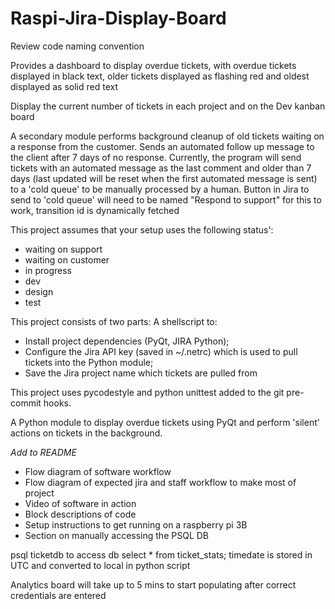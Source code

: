 # Raspi-Jira-Display-Board



Review code naming convention


Provides a dashboard to display overdue tickets, with overdue tickets displayed in black text, older tickets displayed as flashing red and oldest displayed as solid red text

Display the current number of tickets in each project and on the Dev kanban board

A secondary module performs background cleanup of old tickets waiting on a response from the customer.
Sends an automated follow up message to the client after 7 days of no response. Currently, the program will send tickets with an automated message as the last comment and older than 7 days (last updated will be reset when the first automated message is sent) to a 'cold queue' to be manually processed by a human.
Button in Jira to send to 'cold queue' will need to be named "Respond to support" for this to work, transition id is dynamically fetched

This project assumes that your setup uses the following status':
* waiting on support
* waiting on customer
* in progress
* dev
* design
* test

This project consists of two parts: 
A shellscript to:
* Install project dependencies (PyQt, JIRA Python);
* Configure the Jira API key (saved in ~/.netrc) which is used to pull tickets into the Python module;
* Save the Jira project name which tickets are pulled from

This project uses pycodestyle and python unittest added to the git pre-commit hooks.

A Python module to display overdue tickets using PyQt and perform 'silent' actions on tickets in the background.

*Add to README*
* Flow diagram of software workflow
* Flow diagram of expected jira and staff workflow to make most of project
* Video of software in action
* Block descriptions of code
* Setup instructions to get running on a raspberry pi 3B
* Section on manually accessing the PSQL DB

psql ticketdb to access db
select * from ticket_stats;
timedate is stored in UTC and converted to local in python script

Analytics board will take up to 5 mins to start populating after correct credentials are entered
 



